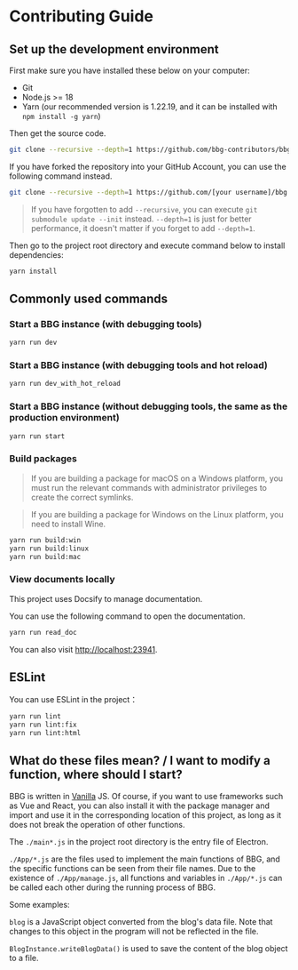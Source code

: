 # Contributing Guide

## Set up the development environment

First make sure you have installed these below on your computer:

- Git
- Node.js >= 18
- Yarn (our recommended version is 1.22.19, and it can be installed with `npm install -g yarn`)

Then get the source code.

```sh
git clone --recursive --depth=1 https://github.com/bbg-contributors/bbg.git
```

If you have forked the repository into your GitHub Account, you can use the following command instead.

```sh
git clone --recursive --depth=1 https://github.com/[your username]/bbg.git
```

> If you have forgotten to add `--recursive`, you can execute `git submodule update --init` instead. `--depth=1` is just for better performance, it doesn't matter if you forget to add `--depth=1`.

Then go to the project root directory and execute command below to install dependencies:

```sh
yarn install
```

## Commonly used commands

### Start a BBG instance (with debugging tools)

```sh
yarn run dev
```

### Start a BBG instance (with debugging tools and hot reload)

```sh
yarn run dev_with_hot_reload
```

### Start a BBG instance (without debugging tools, the same as the production environment)

```sh
yarn run start
```

### Build packages

> If you are building a package for macOS on a Windows platform, you must run the relevant commands with administrator privileges to create the correct symlinks.

> If you are building a package for Windows on the Linux platform, you need to install Wine.

```sh
yarn run build:win
yarn run build:linux
yarn run build:mac
```

### View documents locally

This project uses Docsify to manage documentation.

You can use the following command to open the documentation.

```sh
yarn run read_doc
```

You can also visit <http://localhost:23941>.

## ESLint

You can use ESLint in the project：

```sh
yarn run lint
yarn run lint:fix
yarn run lint:html
```

## What do these files mean? / I want to modify a function, where should I start?

BBG is written in [Vanilla](https://en.wikipedia.org/wiki/Vanilla_software) JS. Of course, if you want to use frameworks such as Vue and React, you can also install it with the package manager and import and use it in the corresponding location of this project, as long as it does not break the operation of other functions.

The `./main*.js` in the project root directory is the entry file of Electron.

`./App/*.js` are the files used to implement the main functions of BBG, and the specific functions can be seen from their file names. Due to the existence of `./App/manage.js`, all functions and variables in `./App/*.js` can be called each other during the running process of BBG.

Some examples:

`blog` is a JavaScript object converted from the blog's data file. Note that changes to this object in the program will not be reflected in the file.

`BlogInstance.writeBlogData()` is used to save the content of the blog object to a file.
